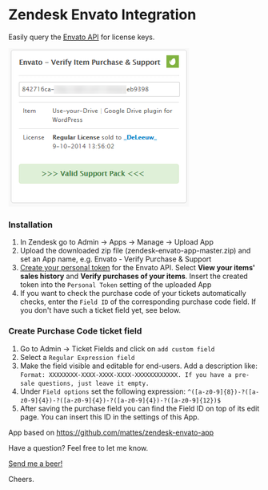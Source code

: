 # Zendesk Envato Integration

Easily query the [Envato API](http://marketplace.envato.com/api/documentation) for license keys.

![Zendesk Envato Integration](https://raw.githubusercontent.com/The-Lion/zendesk-envato-app/master/screenshot_small.png "Zendesk Envato Integration")

### Installation
1. In Zendesk go to Admin -> Apps -> Manage -> Upload App
2. Upload the downloaded zip file (zendesk-envato-app-master.zip) and set an App name, e.g. Envato - Verify Purchase & Support 
3. [Create your personal token](https://build.envato.com/create-token/) for the Envato API. Select **View your items' sales history** and **Verify purchases of your items**. Insert the created token into the `Personal Token` setting of the uploaded App
4. If you want to check the purchase code of your tickets automatically checks, enter the `Field ID` of the corresponding purchase code field. If you don't have such a ticket field yet, see below.


### Create Purchase Code ticket field
1. Go to Admin -> Ticket Fields and click on `add custom field`
2. Select a `Regular Expression field`
3. Make the field visible and editable for end-users. Add a description like: `Format: XXXXXXXX-XXXX-XXXX-XXXX-XXXXXXXXXXXX. If you have a pre-sale questions, just leave it empty.`
4. Under `Field options` set the following expression: `^([a-z0-9]{8})-?([a-z0-9]{4})-?([a-z0-9]{4})-?([a-z0-9]{4})-?([a-z0-9]{12})$`
5. After saving the purchase field you can find the Field ID on top of its edit page. You can insert this ID in the settings of this App.


App based on https://github.com/mattes/zendesk-envato-app

Have a question? Feel free to let me know.

[Send me a beer!](https://www.paypal.com/cgi-bin/webscr?cmd=_donations&business=CR7G44T9WPZAA&lc=US&item_name=Florisdeleeuw%2enl&item_number=Zendesk%20App%20Envato&currency_code=EUR&bn=PP%2dDonationsBF%3abtn_donateCC_LG%2egif%3aNonHosted)

Cheers.
